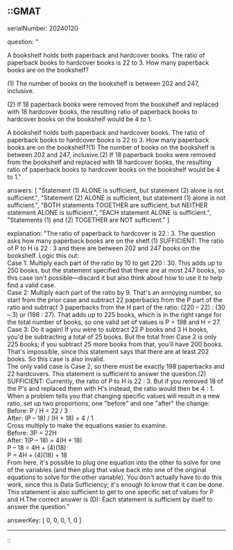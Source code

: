 ::GMAT
---


serialNumber: 20240120

question: "<p>A bookshelf holds both paperback and hardcover books. The ratio of paperback books to hardcover books is 22 to 3. How many paperback books are on the bookshelf?</p><p>(1) The number of books on the bookshelf is between 202 and 247, inclusive.</p><p>(2) If 18 paperback books were removed from the bookshelf and replaced with 18 hardcover books, the resulting ratio of paperback books to hardcover books on the bookshelf would be 4 to 1.</p>A bookshelf holds both paperback and hardcover books. The ratio of paperback books to hardcover books is 22 to 3. How many paperback books are on the bookshelf?(1) The number of books on the bookshelf is between 202 and 247, inclusive.(2) If 18 paperback books were removed from the bookshelf and replaced with 18 hardcover books, the resulting ratio of paperback books to hardcover books on the bookshelf would be 4 to 1."

answers: [
  "Statement (1) ALONE is sufficient, but statement (2) alone is not sufficient.",
  "Statement (2) ALONE is sufficient, but statement (1) alone is not sufficient.",
  "BOTH statements TOGETHER are sufficient, but NEITHER statement ALONE is sufficient.",
  "EACH statement ALONE is sufficient.",
  "Statements (1) and (2) TOGETHER are NOT sufficient."
]

explanation: "The ratio of paperback to hardcover is 22 : 3. The question asks how many paperback books are on the shelf.(1) SUFFICIENT: The ratio of P to H is 22 : 3 and there are between 202 and 247 books on the bookshelf. Logic this out:<br>Case 1: Multiply each part of the ratio by 10 to get 220 : 30. This adds up to 250 books, but the statement specified that there are at most 247 books, so this case isn't possible—discard it but also think about how to use it to help find a valid case.<br>Case 2: Multiply each part of the ratio by 9. That's an annoying number, so start from the prior case and subtract 22 paperbacks from the P part of the ratio and subtract 3 paperbacks from the H part of the ratio: (220 – 22) : (30 – 3) or (198 : 27). That adds up to 225 books, which is in the right range for the total number of books, so one valid set of values is P = 198 and H = 27.<br>Case 3: Do it again! If you were to subtract 22 P books and 3 H books, you'd be subtracting a total of 25 books. But the total from Case 2 is only 225 books; if you subtract 25 more books from that, you'll have 200 books. That's impossible, since this statement says that there are at least 202 books. So this case is also invalid.<br>The only valid case is Case 2, so there must be exactly 198 paperbacks and 22 hardcovers. This statement is sufficient to answer the question.(2) SUFFICIENT: Currently, the ratio of P to H is 22 : 3. But if you removed 18 of the P's and replaced them with H's instead, the ratio would then be 4 : 1. When a problem tells you that changing specific values will result in a new ratio, set up two proportions, one \"before\" and one \"after\" the change:<br>Before: P / H = 22 / 3<br>After: (P – 18) / (H + 18) = 4 / 1<br>Cross multiply to make the equations easier to examine.<br>Before: 3P = 22H<br>After: 1(P – 18) = 4(H + 18)<br>P – 18 = 4H + (4)(18)<br>P = 4H + (4)(18) + 18<br>From here, it's possible to plug one equation into the other to solve for one of the variables (and then plug that value back into one of the original equations to solve for the other variable). You don't actually have to do this work, since this is Data Sufficiency; it's enough to know that it can be done. This statement is also sufficient to get to one specific set of values for P and H.The correct answer is (D): Each statement is sufficient by itself to answer the question."

answerKey: [
  0, 
  0, 
  0, 
  1, 
  0
]



---
::